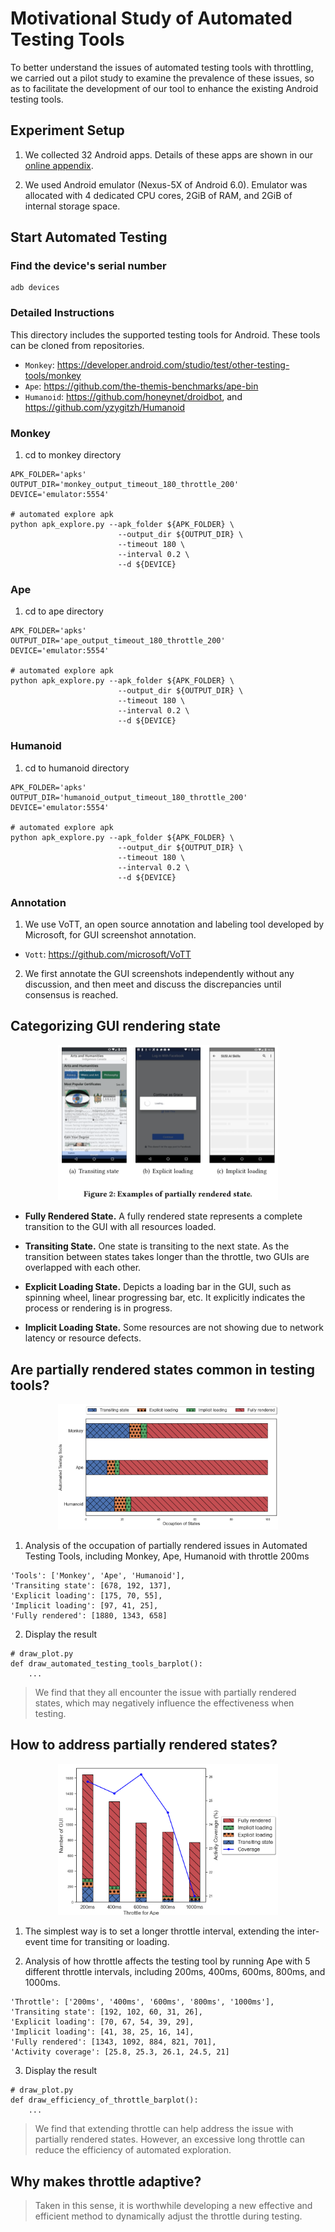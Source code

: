 # Motivational Study of Automated Testing Tools
To better understand the issues of automated testing tools with throttling, we carried out a pilot study to examine the prevalence of these issues, so as to facilitate the development of our tool to enhance the existing Android testing tools.

## Experiment Setup
1. We collected 32 Android apps. Details of these apps are shown in our [online appendix](https://sites.google.com/view/fse2022).

2. We used Android emulator (Nexus-5X of Android 6.0). Emulator was allocated with 4 dedicated CPU cores, 2GiB of RAM, and 2GiB of internal storage space.

## Start Automated Testing
### Find the device's serial number
```
adb devices
```

### Detailed Instructions
This directory includes the supported testing tools for Android. These tools can be cloned from repositories.

* `Monkey`: https://developer.android.com/studio/test/other-testing-tools/monkey
* `Ape`: https://github.com/the-themis-benchmarks/ape-bin
* `Humanoid`: https://github.com/honeynet/droidbot, and https://github.com/yzygitzh/Humanoid

### Monkey ###
1. cd to monkey directory

```
APK_FOLDER='apks'
OUTPUT_DIR='monkey_output_timeout_180_throttle_200'
DEVICE='emulator:5554'

# automated explore apk
python apk_explore.py --apk_folder ${APK_FOLDER} \
                        --output_dir ${OUTPUT_DIR} \
                        --timeout 180 \
                        --interval 0.2 \
                        --d ${DEVICE}
```

### Ape ###
1. cd to ape directory

```
APK_FOLDER='apks'
OUTPUT_DIR='ape_output_timeout_180_throttle_200'
DEVICE='emulator:5554'

# automated explore apk
python apk_explore.py --apk_folder ${APK_FOLDER} \
                        --output_dir ${OUTPUT_DIR} \
                        --timeout 180 \
                        --interval 0.2 \
                        --d ${DEVICE}
```

### Humanoid ###
1. cd to humanoid directory
```
APK_FOLDER='apks'
OUTPUT_DIR='humanoid_output_timeout_180_throttle_200'
DEVICE='emulator:5554'

# automated explore apk
python apk_explore.py --apk_folder ${APK_FOLDER} \
                        --output_dir ${OUTPUT_DIR} \
                        --timeout 180 \
                        --interval 0.2 \
                        --d ${DEVICE}
```

### Annotation
1. We use VoTT, an open source annotation and labeling tool developed by Microsoft, for GUI screenshot annotation.
* `Vott`: https://github.com/microsoft/VoTT

2. We first annotate the GUI screenshots independently without any discussion, and then meet and discuss the discrepancies until consensus is reached.

## Categorizing GUI rendering state
<p align="center">
<img src="figures/partially_example.png" width="70%"/> 
</p>

* **Fully Rendered State.** A fully rendered state represents a complete transition to the GUI with all resources loaded.

* **Transiting State.** One state is transiting to the next state.
As the transition between states takes longer than the throttle, two GUIs are overlapped with each other.

* **Explicit Loading State.** Depicts a loading bar in the GUI, such as spinning wheel, linear progressing bar, etc.
It explicitly indicates the process or rendering is in progress.

* **Implicit Loading State.** Some resources are not showing due to network latency or resource defects.


## Are partially rendered states common in testing tools?
<p align="center">
<img src="figures/stacked_percent.png" width="70%"/> 
</p>

1. Analysis of the occupation of partially rendered issues in Automated Testing Tools, including Monkey, Ape, Humanoid with throttle 200ms
```
'Tools': ['Monkey', 'Ape', 'Humanoid'],
'Transiting state': [678, 192, 137],
'Explicit loading': [175, 70, 55],
'Implicit loading': [97, 41, 25],
'Fully rendered': [1880, 1343, 658]
```

2. Display the result
```
# draw_plot.py
def draw_automated_testing_tools_barplot():
    ...
```

> We find that they all encounter the issue with partially rendered states, which may negatively influence the effectiveness when testing.


## How to address partially rendered states?
<p align="center">
<img src="figures/throttle_affect.png" width="70%"/> 
</p>

1. The simplest way is to set a longer throttle interval, extending the inter-event time for transiting or loading.

2. Analysis of how throttle affects the testing tool by running Ape with 5 different throttle intervals, including 200ms, 400ms, 600ms, 800ms, and 1000ms.
```
'Throttle': ['200ms', '400ms', '600ms', '800ms', '1000ms'],
'Transiting state': [192, 102, 60, 31, 26],
'Explicit loading': [70, 67, 54, 39, 29],
'Implicit loading': [41, 38, 25, 16, 14],
'Fully rendered': [1343, 1092, 884, 821, 701],
'Activity coverage': [25.8, 25.3, 26.1, 24.5, 21]
```

3. Display the result
```
# draw_plot.py
def draw_efficiency_of_throttle_barplot():
    ...
```

> We find that extending throttle can help address the issue with partially rendered states. However, an excessive long throttle can reduce the efficiency of automated exploration.


## Why makes throttle adaptive?
> Taken in this sense, it is worthwhile developing a new effective and efficient method to dynamically adjust the throttle during testing.